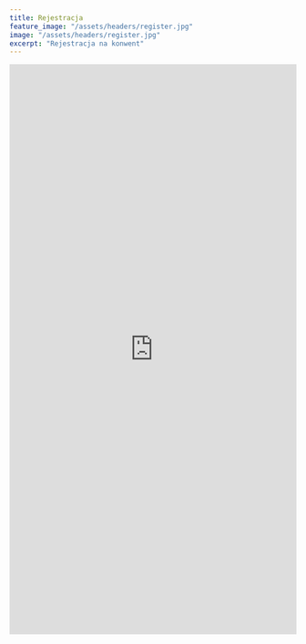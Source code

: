 ```yaml
---
title: Rejestracja
feature_image: "/assets/headers/register.jpg"
image: "/assets/headers/register.jpg"
excerpt: "Rejestracja na konwent"
---
```


<iframe src="https://docs.google.com/forms/d/e/1FAIpQLSfLQ8gROKatsG_SNfSTMttHSyzzP940c1qLhojTQjYnU5bWVg/viewform?embedded=true" width="100%" height="1000" frameborder="0" marginheight="0" marginwidth="0">W razie problemów z rejestracją skontaktuj się z nami bezpośrednio.</iframe>
